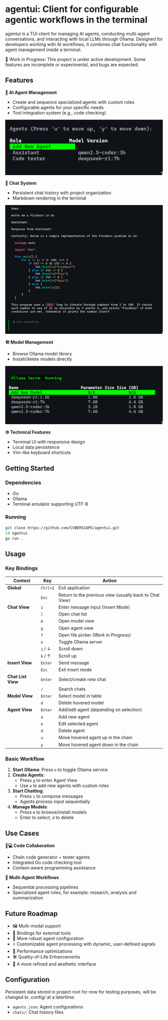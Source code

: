 # agentui: Client for configurable agentic workflows in the terminal

agentui is a TUI client for managing AI agents, conducting multi-agent conversations, and interacting with local LLMs through Ollama. Designed for developers working with AI workflows, it combines chat functionality with agent management inside a terminal.

🚧 Work in Progress: This project is under active development. Some features are incomplete or experimental, and bugs are expected.

## Features

**🤖 AI Agent Management**

- Create and sequence specialized agents with custom roles
- Configurable agents for your specific needs
- Tool integration system (e.g., code checking)

![Agent Management](media/agent_management.png)

**💬 Chat System**

- Persistent chat history with project organization
- Markdown rendering in the terminal

![Chat System](media/chat_system.png)

**🛠️ Model Management**

- Browse Ollama model library
- Install/delete models directly

![Model Management](media/model_management.png)

**⚙️ Technical Features**

- Terminal UI with responsive design
- Local data persistence
- Vim-like keyboard shortcuts

## Getting Started

### Dependencies

- Go
- Ollama
- Terminal emulator supporting UTF-8

### Running

```bash
git clone https://github.com/CVBERSCAPE/agentui.git
cd agentui
go run .
```

## Usage

### Key Bindings

| **Context**        | **Key**  | **Action**                                              |
| ------------------ | -------- | ------------------------------------------------------- |
| **Global**         | `Ctrl+Z` | Exit application                                        |
|                    | `Esc`    | Return to the previous view (usually back to Chat View) |
| **Chat View**      | `i`      | Enter message input (Insert Mode)                       |
|                    | `l`      | Open chat list                                          |
|                    | `m`      | Open model view                                         |
|                    | `g`      | Open agent view                                         |
|                    | `f`      | Open file picker _(Work in Progress)_                   |
|                    | `o`      | Toggle Ollama server                                    |
|                    | `j` / ↓  | Scroll down                                             |
|                    | `k` / ↑  | Scroll up                                               |
| **Insert View**    | `Enter`  | Send message                                            |
|                    | `Esc`    | Exit insert mode                                        |
| **Chat List View** | `Enter`  | Select/create new chat                                  |
|                    | `/`      | Search chats                                            |
| **Model View**     | `Enter`  | Select model in table                                   |
|                    | `d`      | Delete hovered model                                    |
| **Agent View**     | `Enter`  | Add/edit agent (depending on selection)                 |
|                    | `a`      | Add new agent                                           |
|                    | `e`      | Edit selected agent                                     |
|                    | `d`      | Delete agent                                            |
|                    | `u`      | Move hovered agent up in the chain                      |
|                    | `y`      | Move hovered agent down in the chain                    |

### Basic Workflow

1. **Start Ollama**: Press `o` to toggle Ollama service
2. **Create Agents**:
   - Press `g` to enter Agent View
   - Use `a` to add new agents with custom roles
3. **Start Chatting**:
   - Press `i` to compose messages
   - Agents process input sequentially
4. **Manage Models**:
   - Press `m` to browse/install models
   - Enter to select, `d` to delete

## Use Cases

**👩💻 Code Collaboration**

- Chain code generator + tester agents
- Integrated Go code checking tool
- Context-aware programming assistance

**🔄 Multi-Agent Workflows**

- Sequential processing pipelines
- Specialized agent roles, for example: research, analysis and summarization

## Future Roadmap

- 🖼️ Multi-modal support
- 🔌 Bindings for external tools
- 🤖 More robust agent configuration
- ⚡ Customizable agent processing with dynamic, user-defined signals
- 🚀 Performance optimizations
- 🛠 Quality-of-Life Enhancements
- 🎨 A more refined and aesthetic interface

## Configuration

Persistent data stored in project root for now for testing purposes, will be changed to .config/ at a latertime:

- `agents.json`: Agent configurations
- `chats/`: Chat history files
